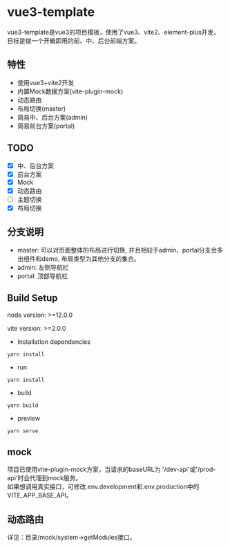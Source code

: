 # vue3-template
vue3-template是vue3的项目模板，使用了vue3、vite2、element-plus开发。目标是做一个开箱即用的前、中、后台前端方案。

## 特性
- 使用vue3+vite2开发
- 内置Mock数据方案(vite-plugin-mock)
- 动态路由
- 布局切换(master)
- 简易中、后台方案(admin)
- 简易前台方案(portal)

## TODO
+ [X] 中、后台方案
+ [X] 前台方案
+ [X] Mock
+ [X] 动态路由
+ [ ] 主题切换
+ [X] 布局切换

## 分支说明
- master: 可以对页面整体的布局进行切换, 并且相较于admin、portal分支会多出组件和demo, 布局类型为其他分支的集合。
- admin: 左侧导航栏
- portal: 顶部导航栏

## Build Setup
node version: >=12.0.0

vite version: >=2.0.0

* Installation dependencies
```
yarn install
```

* run
```
yarn install
```

* build
```
yarn build
```

* preview
```
yarn serve
```

## mock
项目已使用vite-plugin-mock方案，当请求的baseURL为 '/dev-api'或'/prod-api'时会代理到mock服务。  
如果想调用真实接口，可修改.env.development和.env.production中的VITE_APP_BASE_API。

## 动态路由
详见：目录/mock/system->getModules接口。